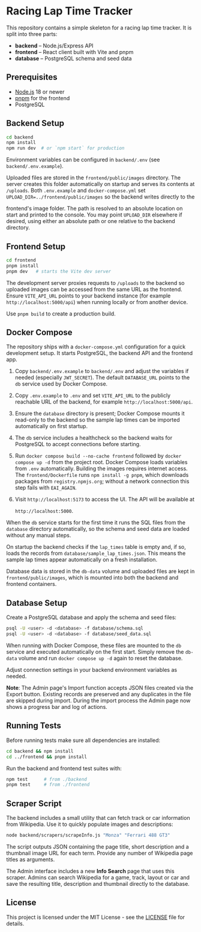 # Racing Lap Time Tracker

This repository contains a simple skeleton for a racing lap time tracker. It is split into three parts:

- **backend** – Node.js/Express API
- **frontend** – React client built with Vite and pnpm
- **database** – PostgreSQL schema and seed data

## Prerequisites

- [Node.js](https://nodejs.org/) 18 or newer
- [pnpm](https://pnpm.io/) for the frontend
- PostgreSQL

## Backend Setup

```bash
cd backend
npm install
npm run dev  # or `npm start` for production
```

Environment variables can be configured in `backend/.env` (see
`backend/.env.example`).

Uploaded files are stored in the `frontend/public/images` directory. The server
creates this folder automatically on startup and serves its contents at
`/uploads`. Both `.env.example` and `docker-compose.yml` set
`UPLOAD_DIR=../frontend/public/images` so the backend writes directly to the

frontend's image folder. The path is resolved to an absolute location on start
and printed to the console. You may point `UPLOAD_DIR` elsewhere if desired,
using either an absolute path or one relative to the backend directory.


## Frontend Setup

```bash
cd frontend
pnpm install
pnpm dev   # starts the Vite dev server
```

The development server proxies requests to `/uploads` to the backend so
uploaded images can be accessed from the same URL as the frontend. Ensure
`VITE_API_URL` points to your backend instance (for example
`http://localhost:5000/api`) when running locally or from another device.

Use `pnpm build` to create a production build.

## Docker Compose

The repository ships with a `docker-compose.yml` configuration for a quick
development setup. It starts PostgreSQL, the backend API and the frontend app.

1. Copy `backend/.env.example` to `backend/.env` and adjust the variables if
   needed (especially `JWT_SECRET`). The default `DATABASE_URL` points to the
   `db` service used by Docker Compose.
2. Copy `.env.example` to `.env` and set `VITE_API_URL` to the publicly
   reachable URL of the backend, for example `http://localhost:5000/api`.
3. Ensure the `database` directory is present; Docker Compose mounts it
   read-only to the backend so the sample lap times can be imported
   automatically on first startup.
4. The `db` service includes a healthcheck so the backend waits for PostgreSQL
   to accept connections before starting.
5. Run `docker compose build --no-cache frontend` followed by
   `docker compose up -d` from the project root. Docker Compose loads
   variables from `.env` automatically. Building the images requires
   internet access. The `frontend/Dockerfile` runs `npm install -g pnpm`, which
   downloads packages from `registry.npmjs.org`; without a network connection
   this step fails with `EAI_AGAIN`.
6. Visit `http://localhost:5173` to access the UI. The API will be available at

   `http://localhost:5000`.

When the `db` service starts for the first time it runs the SQL files from the
`database` directory automatically, so the schema and seed data are loaded
without any manual steps.

On startup the backend checks if the `lap_times` table is empty and, if so,
loads the records from `database/sample_lap_times.json`. This means the sample
lap times appear automatically on a fresh installation.

Database data is stored in the `db-data` volume and uploaded files are kept in
`frontend/public/images`, which is mounted into both the backend and frontend
containers.

## Database Setup

Create a PostgreSQL database and apply the schema and seed files:

```bash
psql -U <user> -d <database> -f database/schema.sql
psql -U <user> -d <database> -f database/seed_data.sql
```

When running with Docker Compose, these files are mounted to the `db` service
and executed automatically on the first start. Simply remove the `db-data`
volume and run `docker compose up -d` again to reset the database.

Adjust connection settings in your backend environment variables as needed.

**Note**: The Admin page's Import function accepts JSON files created via the
Export button. Existing records are preserved and any duplicates in the file are
skipped during import.
During the import process the Admin page now shows a progress bar and log of actions.

## Running Tests

Before running tests make sure all dependencies are installed:

```bash
cd backend && npm install
cd ../frontend && pnpm install
```

Run the backend and frontend test suites with:

```bash
npm test      # from ./backend
pnpm test     # from ./frontend
```

## Scraper Script

The backend includes a small utility that can fetch track or car information
from Wikipedia. Use it to quickly populate images and descriptions:

```bash
node backend/scrapers/scrapeInfo.js "Monza" "Ferrari 488 GT3"
```

The script outputs JSON containing the page title, short description and a
thumbnail image URL for each term. Provide any number of Wikipedia page titles
as arguments.

The Admin interface includes a new **Info Search** page that uses this scraper.
Admins can search Wikipedia for a game, track, layout or car and save the
resulting title, description and thumbnail directly to the database.

## License

This project is licensed under the MIT License - see the [LICENSE](LICENSE) file for details.
